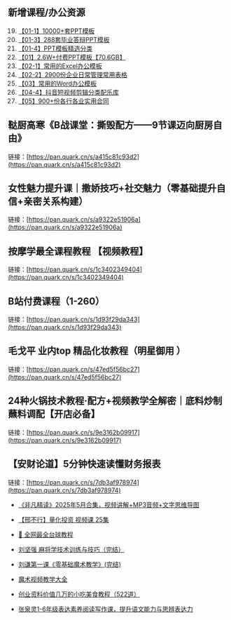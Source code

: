 ## 新增课程/办公资源
19. [【01-1】10000+套PPT模板](https://pan.quark.cn/s/2871944cd8dc)
20. [【01-3】288套毕业答辩PPT模板](https://pan.quark.cn/s/a8d90cb73729)
21. [【01-4】PPT模板精选分类](https://pan.quark.cn/s/f449f7dcd2dd)
22. [【01】2.6W+付费PPT模板【70.6GB】](https://pan.quark.cn/s/879f4ef7169f)
23. [【02-1】常用的Excel办公模板](https://pan.quark.cn/s/91e46d3880ad)
24. [【02-2】2900份企业日常管理常用表格](https://pan.quark.cn/s/38da85f8dd73)
25. [【03】常用的Word办公模板](https://pan.quark.cn/s/fcbd2bd36ad3)
26. [【04-4】抖音短视频剪辑分类配乐库](https://pan.quark.cn/s/a745c83954d6)
27. [【05】900+份各行各业实用合同](https://pan.quark.cn/s/b35a1fd521d4)

## 鞑厨高寒《B战课堂：撕毁配方——9节课迈向厨房自由》
链接：[https://pan.quark.cn/s/a415c81c93d2](https://pan.quark.cn/s/a415c81c93d2)

## 女性魅力提升课｜撒娇技巧+社交魅力（零基础提升自信+亲密关系构建）
链接：[https://pan.quark.cn/s/a9322e51906a](https://pan.quark.cn/s/a9322e51906a)

## 按摩学最全课程教程 【视频教程】
链接：[https://pan.quark.cn/s/1c3402349404](https://pan.quark.cn/s/1c3402349404)

## B站付费课程（1-260）
链接：[https://pan.quark.cn/s/1d93f29da343](https://pan.quark.cn/s/1d93f29da343)

## 毛戈平 业内top 精品化妆教程（明星御用 ）
链接：[https://pan.quark.cn/s/47ed5f56bc27](https://pan.quark.cn/s/47ed5f56bc27)

## 24种火锅技术教程·配方+视频教学全解密｜底料炒制 蘸料调配【开店必备】
链接：[https://pan.quark.cn/s/9e3162b09917](https://pan.quark.cn/s/9e3162b09917)

## 【安财论道】5分钟快速读懂财务报表
链接：[https://pan.quark.cn/s/7db3af978974](https://pan.quark.cn/s/7db3af978974)

- [《非凡精读》2025年5月合集，视频讲解+MP3音频+文字思维导图](https://pan.quark.cn/s/d05b047b36e7)
- [【邢不行】量化投资 视频课 25集](https://pan.quark.cn/s/948f2dfe9c29)
- [🎱 全网最全台球教程](https://pan.quark.cn/s/3b2ec0a71c30)
- [刘坚强 麻将学技术训练与技巧（完结）](https://pan.quark.cn/s/8c968a8129a9)
- [刘谦第一课《零基础魔术教学》(完结)](https://pan.quark.cn/s/2ddb35518737)
- [魔术视频教学大全](https://pan.quark.cn/s/ee4a822f913a)
- [创业资料价值几万的小吃美食教程（522道）](https://pan.quark.cn/s/235e4baeaa16)

- [张泉灵1-6年级表达素养阅读写作课，提升语文能力与思辨表达力](https://pan.quark.cn/s/8ed42ca46ff8)